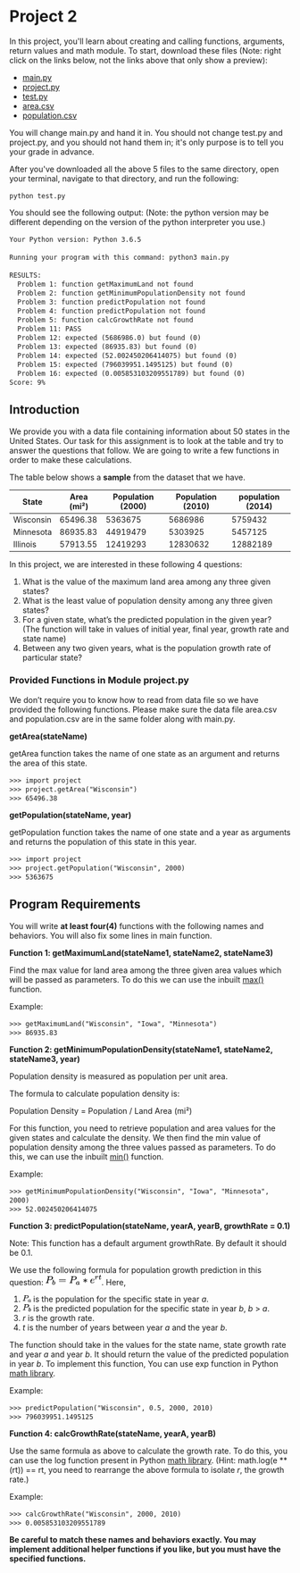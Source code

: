 # Project 2

In this project, you'll learn about creating and calling functions, arguments, return values and math module. To start, download these files (Note: right click on the links below, not the links above that only show a preview):

* [main.py](https://raw.githubusercontent.com/tylerharter/cs301-projects/master/fall18/p2/main.py)
* [project.py](https://raw.githubusercontent.com/tylerharter/cs301-projects/master/fall18/p2/project.py)
* [test.py](https://raw.githubusercontent.com/tylerharter/cs301-projects/master/fall18/p2/test.py)
* [area.csv](https://raw.githubusercontent.com/tylerharter/cs301-projects/master/fall18/p2/area.csv)
* [population.csv](https://raw.githubusercontent.com/tylerharter/cs301-projects/master/fall18/p2/population.csv)

You will change main.py and hand it in. You should not change test.py and project.py, and you should not hand them in; it's only purpose is to tell you your grade in advance.

After you've downloaded all the above 5 files to the same directory, open your terminal, navigate to that directory, and run the following:

```
python test.py
```

You should see the following output:
(Note: the python version may be different depending on the version of the python interpreter you use.)

```
Your Python version: Python 3.6.5

Running your program with this command: python3 main.py

RESULTS:
  Problem 1: function getMaximumLand not found
  Problem 2: function getMinimumPopulationDensity not found
  Problem 3: function predictPopulation not found
  Problem 4: function predictPopulation not found
  Problem 5: function calcGrowthRate not found
  Problem 11: PASS
  Problem 12: expected (5686986.0) but found (0)
  Problem 13: expected (86935.83) but found (0)
  Problem 14: expected (52.002450206414075) but found (0)
  Problem 15: expected (796039951.1495125) but found (0)
  Problem 16: expected (0.005853103209551789) but found (0)
Score: 9%
```

##  Introduction
We provide you with a data file containing information about 50 states in the United States. Our task for this assignment is to look at the table and try to answer the questions that follow. We are going to write a few functions in order to make these calculations.

The table below shows a **sample** from the dataset that we have.

<center>

| State | Area (mi²) | Population (2000) | Population (2010) | population (2014) |
|------|------|------|------|------|
|Wisconsin|65496.38 |5363675|5686986|5759432|
|Minnesota|86935.83 |44919479|5303925|5457125|
|Illinois|57913.55 |12419293|12830632|12882189|

</center>
In this project, we are interested in these following 4 questions:

1. What is the value of the maximum land area among any three given states?
2. What is the least value of population density among any three given states?
3. For a given state, what’s the predicted population in the given year? (The function will take in values of initial year, final year, growth rate and state name)
4. Between any two given years, what is the population growth rate of particular state?

### Provided Functions in Module project.py
We don’t require you to know how to read from data file so we have provided the following functions. Please make sure the data file area.csv and population.csv are in the same folder along with main.py.

**getArea(stateName)**

getArea function takes the name of one state as an argument and returns the area of this state.

```
>>> import project
>>> project.getArea("Wisconsin")
>>> 65496.38
```
**getPopulation(stateName, year)**

getPopulation function takes the name of one state and a year as arguments and returns the population of this state in this year.

```
>>> import project
>>> project.getPopulation("Wisconsin", 2000)
>>> 5363675
```

## Program Requirements
You will write **at least four(4)** functions with the following names and behaviors. You will also fix some lines in main function.

**Function 1: getMaximumLand(stateName1, stateName2, stateName3)**

Find the max value for land area among the three given area values which will be passed as parameters. To do this we can use the inbuilt [max()](https://docs.python.org/2/library/functions.html#max) function.

Example:

```
>>> getMaximumLand("Wisconsin", "Iowa", "Minnesota")
>>> 86935.83
```

**Function 2: getMinimumPopulationDensity(stateName1, stateName2, stateName3, year)**

Population density is measured as population per unit area.

The formula to calculate population density is:

Population Density = Population / Land Area (mi²)

For this function, you need to retrieve population and area values for the given states and calculate the density. We then find the min value of population density among the three values passed as parameters. To do this, we can use the inbuilt [min()](https://docs.python.org/2/library/functions.html#min) function.

Example:

```
>>> getMinimumPopulationDensity("Wisconsin", "Iowa", "Minnesota", 2000)
>>> 52.002450206414075
```

**Function 3: predictPopulation(stateName, yearA, yearB, growthRate = 0.1)**

Note: This function has a default argument growthRate. By default it should be 0.1.

We use the following formula for population growth prediction in this question: <img src="Population.png" alt="drawing" width="100"/>. Here,

 1. <img src="Pa.png" alt="drawing" width="15"/> is the population for the specific state in year *a*.
 2. <img src="Pb.png" alt="drawing" width="15"/> is the predicted population for the specific state in year *b*, *b* > *a*.
 3. *r* is the growth rate.
 4. *t* is the number of years between year *a* and the year *b*.

The function should take in the values for the state name, state growth rate and year *a* and year *b*. It should return the value of the predicted population in year *b*. To implement this function, You can use exp function in Python [math library](https://docs.python.org/3/library/math.html).

Example:

```
>>> predictPopulation("Wisconsin", 0.5, 2000, 2010)
>>> 796039951.1495125
```

**Function 4: calcGrowthRate(stateName, yearA, yearB)**

Use the same formula as above to calculate the growth rate. To do this, you can use the log function present in Python [math library](https://docs.python.org/3/library/math.html). (Hint: math.log(e ** (rt)) == rt, you need to rearrange the above formula to isolate *r*, the growth rate.)

Example:

```
>>> calcGrowthRate("Wisconsin", 2000, 2010)
>>> 0.005853103209551789
```

**Be careful to match these names and behaviors exactly. You may implement additional helper functions if you like, but you must have the specified functions.**
